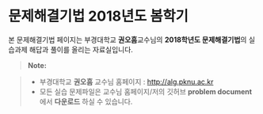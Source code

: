 
# 문제해결기법 2018년도 봄학기

본 문제해결기법 페이지는 부경대학교 <b>권오흠</b>교수님의 
<b>2018학년도 문제해결기법</b>의 실습과제 해답과 풀이를 올리는 자료실입니다.
<br>
> **Note:**

> - 부경대학교 <B>권오흠</b> 교수님 홈페이지 :  http://alg.pknu.ac.kr
> - 모든 실습 문제파일은 교수님 홈페이지/저의 깃허브 **problem document** 에서 **다운로드** 하실 수 있습니다.
